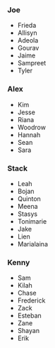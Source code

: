 ### Joe 
- Frieda
- Allisyn 
- Adeola
- Gourav 
- Jaime 
- Sampreet
- Tyler 

### Alex
- Kim 
- Jesse
- Riana 
- Woodrow 
- Hannah
- Sean 
- Sara 

### Stack
- Leah 
- Bojan 
- Quinton 
- Meena 
- Stasys 
- Tonimarie 
- Jake 
- Lien 
- Marialaina 

### Kenny
- Sam 
- Kilah
- Chase
- Frederick
- Zack
- Esteban 
- Zane 
- Shayan 
- Erik 
